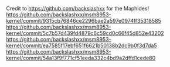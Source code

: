 Credit to https://github.com/backslashxx for the Maphides!
https://github.com/backslashxx/msm8953-kernel/commit/9315cb76846ce2296bae2a597e0974ff35318585  
https://github.com/backslashxx/msm8953-kernel/commit/5c7b57d439fd4879c6c59cd0c66f45d852e43202  
https://github.com/backslashxx/msm8953-kernel/commit/ea7585f17ebf651f6621b50138b2dc9b0f3d7da5  
https://github.com/backslashxx/msm8953-kernel/commit/54a13f9f771cf51eeda332c4bd9a2dffd1cede80  
